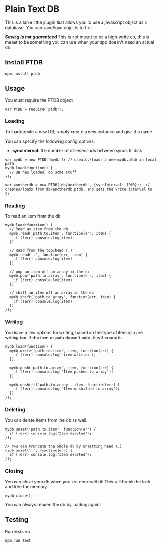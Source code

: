 Plain Text DB
=============

This is a lame little plugin that allows you to use a javascript object as a database.  You can save/load objects to file.

***Saving is not guaranteed***
This is not meant to be a high-write db, this is meant to be something you can use when your app doesn't need an actual db.

## Install PTDB

```
npm install ptdb
```

## Usage

You must require the PTDB object
```
var PTDB = require('ptdb');
```

### Loading
To load/create a new DB, simply create a new instance and give it a name.

You can specify the following config options:
* **syncInterval**: the number of milleseconds between syncs to disk
```
var mydb = new PTDB('mydb'); // creates/loads a new mydb.ptdb in local path
mydb.load(function() {
  // DB has loaded, do some stuff
});

var anotherdb = new PTDB('db/anotherdb', {syncInterval: 1000});  // creates/loads from db/anotherdb.ptdb, and sets the write interval to 1s
```

### Reading
To read an item from the db:
```
mydb.load(function() {
  // Read an item from the db
  mydb.read('path.to.item', function(err, item) {
    if (!err) console.log(item);
  });

  // Read from the top/head (.)
  mydb.read('.', function(err, item) {
    if (!err) console.log(item);
  });

  // pop an item off an array in the db
  mydb.pop('path.to.array', function(err, item) {
    if (!err) console.log(item);
  });

  // shift an item off an array in the db
  mydb.shift('path.to.array', function(err, item) {
    if (!err) console.log(item);
  });
});
```

### Writing
You have a few options for writing, based on the type of item you are writing too.  If the item or path doesn't exist, it will create it.

```
mydb.load(function() {
  mydb.write('path.to.item', item, function(err) {
    if (!err) console.log('Item written');
  });

  mydb.push('path.to.array', item, function(err) {
    if (!err) console.log('Item pushed to array');
  });

  mydb.unshift('path.to.array', item, function(err) {
    if (!err) console.log('Item unshifted to array');
  });
});
```

### Deleting
You can delete items from the db as well.

```
mydb.unset('path.to.item', function(err) {
  if (!err) console.log('Item deleted');
});

// You can truncate the whole db by unsetting head (.)
mydb.unset('.', function(err) {
  if (!err) console.log('Item deleted');
});
```

### Closing
You can close your db when you are done with it:
This will break the lock and free the memory.
```
mydb.close();
```

You can always reopen the db by loading again!

## Testing
Run tests via
```
npm run test
```